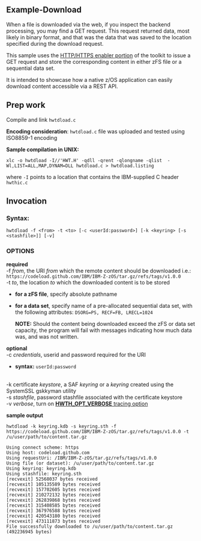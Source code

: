 ## Example-Download
When a file is downloaded via the web, if you inspect the backend
processing, you may find a GET request. This request returned data,
most likely in binary format, and that was the data that was saved to
the location specified during the download request.

This sample uses the [HTTP/HTTPS enabler portion](https://www.ibm.com/docs/en/zos/2.5.0?topic=toolkit-zos-httphttps-protocol-enabler) of the toolkit to issue
a GET request and store the corresponding content in either zFS file
or a sequential data set.

It is intended to showcase how a native z/OS application can easily
download content accessible via a REST API.

## Prep work
Compile and link `hwtdload.c`

**Encoding consideration**:
  `hwtdload.c` file was uploaded and tested using ISO8859-1 encoding

**Sample compilation in UNIX:**

`xlc -o hwtdload -I//'HWT.H' -qdll -qrent -qlongname -qlist  -Wl,LIST=ALL,MAP,DYNAM=DLL hwtdload.c > hwtdload.listing`

where `-I` points to a location that contains the IBM-supplied C header `hwthic.c`

## Invocation
### Syntax:
`hwtdload -f <from> -t <to> [-c <userId:password>] [-k <keyring> [-s <stashfile>]] [-v]`

### OPTIONS

**required**
<br>-f *from*, the URI *from* which the remote content should be downloaded
    i.e.: `https://codeload.github.com/IBM/IBM-Z-zOS/tar.gz/refs/tags/v1.0.0`
<br>-t *to*, the location *to* which the downloaded content is to be stored
* **for a zFS file**, specify absolute pathname
* **for a data set**, specify name of a pre-allocated sequential data set,
                       with the following attributes: `DSORG=PS, RECF=FB, LRECL=1024`

   **NOTE:** Should the content being downloaded exceed the zFS or data set capacity, the program will fail with messages indicating how much data was, and was not written.


**optional**
<br>-c *credentials*, userid and password required for the URI
* **syntax:** `userId:password`

<br>-k certificate *keystore*, a SAF *keyring* or a *keyring* created using the SystemSSL gskkyman utility
<br>-s *stashfile*, password stashfile associated with the certificate keystore
<br>-v *verbose*, turn on [**HWTH_OPT_VERBOSE** tracing option](https://www.ibm.com/docs/en/zos/2.5.0?topic=values-options-connections)


**sample output**
```
hwtdload -k keyring.kdb -s keyring.sth -f https://codeload.github.com/IBM/IBM-Z-zOS/tar.gz/refs/tags/v1.0.0 -t /u/user/path/to/content.tar.gz

Using connect scheme: https
Using host: codeload.github.com
Using requestUri: /IBM/IBM-Z-zOS/tar.gz/refs/tags/v1.0.0
Using file (or dataset): /u/user/path/to/content.tar.gz
Using keyring: keyring.kdb
Using stashfile: keyring.sth
[recvexit] 52568037 bytes received
[recvexit] 105135589 bytes received
[recvexit] 157702605 bytes received
[recvexit] 210272132 bytes received
[recvexit] 262839868 bytes received
[recvexit] 315408585 bytes received
[recvexit] 367976588 bytes received
[recvexit] 420543180 bytes received
[recvexit] 473111873 bytes received
File successfully downloaded to /u/user/path/to/content.tar.gz (492236945 bytes)
```
